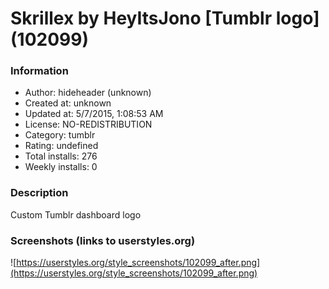 # Skrillex by HeyItsJono [Tumblr logo] (102099)

### Information
- Author: hideheader (unknown)
- Created at: unknown
- Updated at: 5/7/2015, 1:08:53 AM
- License: NO-REDISTRIBUTION
- Category: tumblr
- Rating: undefined
- Total installs: 276
- Weekly installs: 0


### Description
Custom Tumblr dashboard logo


### Screenshots (links to userstyles.org)
![https://userstyles.org/style_screenshots/102099_after.png](https://userstyles.org/style_screenshots/102099_after.png)


